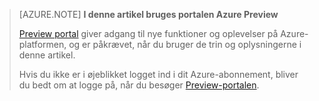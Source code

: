 
> [AZURE.NOTE] **I denne artikel bruges portalen Azure Preview**
> 
> [Preview portal](https://portal.azure.com/) giver adgang til nye funktioner og oplevelser på Azure-platformen, og er påkrævet, når du bruger de trin og oplysningerne i denne artikel.
> 
> Hvis du ikke er i øjeblikket logget ind i dit Azure-abonnement, bliver du bedt om at logge på, når du besøger [Preview-portalen](https://portal.azure.com/).


